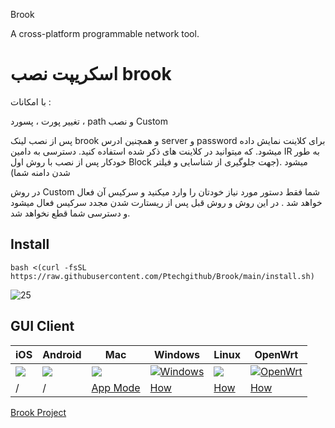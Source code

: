 Brook

A cross-platform programmable network tool.

# اسکریپت نصب brook
با امکانات :

تغییر پورت ، پسورد ، path و نصب Custom

پس از نصب لینک brook و همچنین ادرس server و password برای کلاینت نمایش داده میشود. که میتوانید در کلاینت های ذکر شده استفاده کنید.
دسترسی به دامین IR به طور خودکار پس از نصب با روش اول Block میشود .(جهت جلوگیری از شناسایی و فیلتر شدن دامنه شما)

در روش Custom شما فقط دستور مورد نیاز خودتان را وارد میکنید و سرکیس آن فعال خواهد شد . در این روش و روش قبل پس از ریستارت شدن مجدد سرکیس فعال میشود و دسترسی شما قطع نخواهد شد.

## Install
```
bash <(curl -fsSL https://raw.githubusercontent.com/Ptechgithub/Brook/main/install.sh)
```
![25](https://raw.githubusercontent.com/Ptechgithub/configs/main/media/25.jpg)


## GUI Client

| iOS | Android      | Mac    |Windows      |Linux        |OpenWrt      |
| --- | --- | --- | --- | --- | --- |
| [![](https://brook.app/images/appstore.png)](https://apps.apple.com/us/app/brook-network-tool/id1216002642) | [![](https://brook.app/images/android.png)](https://github.com/txthinking/brook/releases/latest/download/Brook.apk) | [![](https://brook.app/images/mac.png)](https://apps.apple.com/us/app/brook-network-tool/id1216002642) | [![Windows](https://brook.app/images/windows.png)](https://github.com/txthinking/brook/releases/latest/download/Brook.msix) | [![](https://brook.app/images/linux.png)](https://github.com/txthinking/brook/releases/latest/download/Brook.bin) | [![OpenWrt](https://brook.app/images/openwrt.png)](https://github.com/txthinking/brook/releases) |
| / | / | [App Mode](https://www.txthinking.com/talks/articles/macos-app-mode-en.article) | [How](https://www.txthinking.com/talks/articles/msix-brook-en.article) | [How](https://www.txthinking.com/talks/articles/linux-app-brook-en.article) | [How](https://www.txthinking.com/talks/articles/brook-openwrt-en.article) |


[Brook Project](https://github.com/txthinking/brook)
